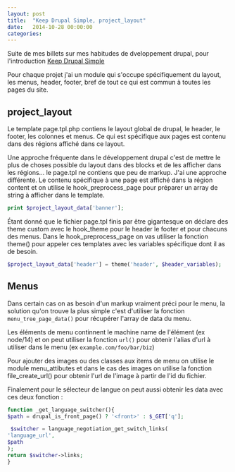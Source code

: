 ```yaml
---
layout: post
title:  "Keep Drupal Simple, project_layout"
date:   2014-10-28 00:00:00
categories: 
---
```


Suite de mes billets sur mes habitudes de dveloppement drupal, pour l'introduction 
[Keep Drupal Simple](http://denislaliberte.github.io/posts/keep-drupal-simple/)

Pour chaque projet j'ai un module qui s'occupe spécifiquement du layout, les menus,
header, footer, bref de tout ce qui est commun à toutes les pages du site.

## project_layout

Le template page.tpl.php contiens le layout global de drupal, le header, le footer, 
les colonnes et menus. Ce qui est spécifique aux pages est contenu dans des régions
affiché dans ce layout.

Une approche fréquente dans le développement drupal c'est de mettre le plus de 
choses possible du layout dans des blocks et de les afficher dans les régions... 
le page.tpl ne contiens que 
peu de markup. J'ai une approche différente. Le contenu spécifique à une page est 
affiché dans la région content et on utilise le hook_preprocess_page pour préparer 
un array de string à afficher dans le template.

```php
print $project_layout_data['banner'];
```

Étant donné que le fichier page.tpl finis par être gigantesque on déclare des theme
custom avec le hook_theme pour le header le footer et pour chacuns des menus. Dans
le hook_preprocess_page on vas utiliser la fonction theme() pour appeler ces templates
avec les variables spécifique dont il as de besoin.

``` php
$project_layout_data['header'] = theme('header', $header_variables);
```

## Menus

Dans certain cas on as besoin d'un markup vraiment préci pour le menu, la solution 
qu'on trouve la plus simple c'est d'utiliser la fonction `menu_tree_page_data()`
pour récupérer l'array de data du menu.

Les éléments de menu continnent le machine name de l'élément (ex node/14) et on 
peut utiliser la fonction `url()` pour obtenir l'alias d'url à utiliser dans le
menu (ex `example.com/foo/bar/biz`)


Pour ajouter des images ou des classes aux items de menu on utilise le module 
menu_attibutes et dans le cas des images on utilise la fonction file_create_url()
pour obtenir l'url de l'image à partir de l'id du fichier.

Finalement pour le sélecteur de langue on peut aussi obtenir les data avec ces 
deux fonction :

``` php
function _get_language_switcher(){
$path = drupal_is_front_page() ? '<front>' : $_GET['q'];

 $switcher = language_negotiation_get_switch_links(
'language_url', 
$path
);
return $switcher->links;
}
```



